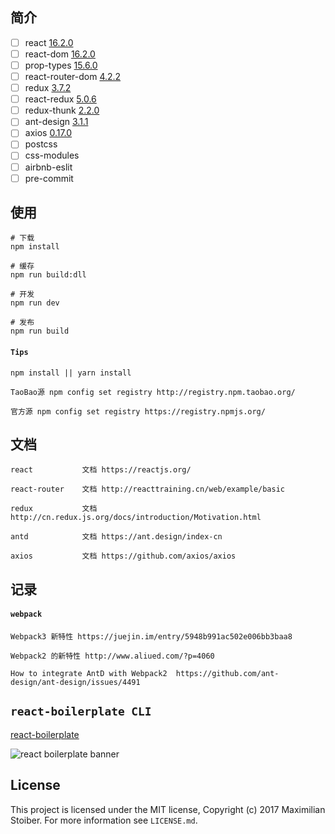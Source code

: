 ## 简介

- [ ] react [16.2.0]()
- [ ] react-dom [16.2.0]()
- [ ] prop-types [15.6.0]()
- [ ] react-router-dom [4.2.2]()
- [ ] redux [3.7.2]()
- [ ] react-redux [5.0.6]()
- [ ] redux-thunk [2.2.0]()
- [ ] ant-design [3.1.1]()
- [ ] axios [0.17.0]()
- [ ] postcss []()
- [ ] css-modules
- [ ] airbnb-eslit
- [ ] pre-commit

## 使用

```shell
# 下载
npm install

# 缓存
npm run build:dll

# 开发
npm run dev

# 发布
npm run build
```

#### `Tips`

```
npm install || yarn install

TaoBao源 npm config set registry http://registry.npm.taobao.org/

官方源 npm config set registry https://registry.npmjs.org/
```

## 文档

```
react           文档 https://reactjs.org/

react-router    文档 http://reacttraining.cn/web/example/basic

redux           文档 http://cn.redux.js.org/docs/introduction/Motivation.html

antd            文档 https://ant.design/index-cn

axios           文档 https://github.com/axios/axios
```

## 记录

#### `webpack`

```
Webpack3 新特性 https://juejin.im/entry/5948b991ac502e006bb3baa8

Webpack2 的新特性 http://www.aliued.com/?p=4060

How to integrate AntD with Webpack2  https://github.com/ant-design/ant-design/issues/4491
```

## `react-boilerplate CLI`


[react-boilerplate](https://github.com/react-boilerplate/react-boilerplate)

<img src="https://raw.githubusercontent.com/react-boilerplate/react-boilerplate-brand/master/assets/banner-metal-optimized.jpg" alt="react boilerplate banner" align="center" />


## License

This project is licensed under the MIT license, Copyright (c) 2017 Maximilian
Stoiber. For more information see `LICENSE.md`.
